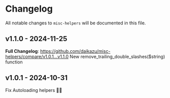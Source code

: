 # Changelog

All notable changes to `misc-helpers` will be documented in this file.

## v1.1.0 - 2024-11-25

**Full Changelog**: https://github.com/daikazu/misc-helpers/compare/v1.0.1...v1.1.0
New remove_trailing_double_slashes($string) function

## v1.0.1 - 2024-10-31

Fix Autoloading helpers 😮‍💨
